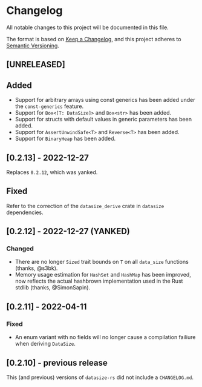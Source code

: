 # Changelog

All notable changes to this project will be documented in this file.

The format is based on [Keep a Changelog](https://keepachangelog.com/en/1.0.0/), and this project adheres to [Semantic Versioning](https://semver.org/spec/v2.0.0.html).

## [UNRELEASED]

## Added

* Support for arbitrary arrays using const generics has been added under the `const-generics` feature.
* Support for `Box<[T: DataSize]>` and `Box<str>` has been added.
* Support for structs with default values in generic parameters has been added.
* Support for `AssertUnwindSafe<T>` and `Reverse<T>` has been added.
* Support for `BinaryHeap` has been added.

## [0.2.13] - 2022-12-27

Replaces `0.2.12`, which was yanked.

## Fixed

Refer to the correction of the `datasize_derive` crate in `datasize` dependencies.

## [0.2.12] - 2022-12-27 (YANKED)

### Changed

* There are no longer `Sized` trait bounds on `T` on all `data_size` functions (thanks, @s3bk).
* Memory usage estimation for `HashSet` and `HashMap` has been improved, now reflects the actual hashbrown implementation used in the Rust stdlib (thanks, @SimonSapin).

## [0.2.11] - 2022-04-11

### Fixed

* An enum variant with no fields will no longer cause a compilation failiure when deriving `DataSize`.

## [0.2.10] - previous release

This (and previous) versions of `datasize-rs` did not include a `CHANGELOG.md`.
